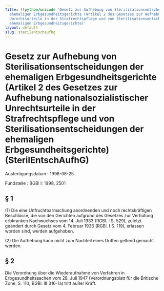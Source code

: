```yaml
---
Title: !!python/unicode 'Gesetz zur Aufhebung von Sterilisationsentscheidungen der
  ehemaligen Erbgesundheitsgerichte (Artikel 2 des Gesetzes zur Aufhebung nationalsozialistischer
  Unrechtsurteile in der Strafrechtspflege und von Sterilisationsentscheidungen der
  ehemaligen Erbgesundheitsgerichte)'
layout: default
slug: sterilentschaufhg
---
```


# Gesetz zur Aufhebung von Sterilisationsentscheidungen der ehemaligen Erbgesundheitsgerichte (Artikel 2 des Gesetzes zur Aufhebung nationalsozialistischer Unrechtsurteile in der Strafrechtspflege und von Sterilisationsentscheidungen der ehemaligen Erbgesundheitsgerichte) (SterilEntschAufhG)

Ausfertigungsdatum
:   1998-08-25

Fundstelle
:   BGBl I: 1998, 2501



## § 1

(1) Die eine Unfruchtbarmachung anordnenden und noch rechtskräftigen
Beschlüsse, die von den Gerichten aufgrund des Gesetzes zur Verhütung
erbkranken Nachwuchses vom 14. Juli 1933 (RGBl. I S. 529), zuletzt
geändert durch Gesetz vom 4. Februar 1936 (RGBl. I S. 119), erlassen
worden sind, werden aufgehoben.

(2) Die Aufhebung kann nicht zum Nachteil eines Dritten geltend
gemacht werden.


## § 2

Die Verordnung über die Wiederaufnahme von Verfahren in
Erbgesundheitssachen vom 28. Juli 1947 (Verordnungsblatt für die
Britische Zone, S. 110; BGBl. III 316-1a) tritt außer Kraft.

